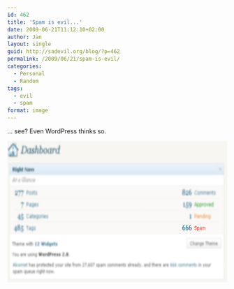 ```yaml
---
id: 462
title: 'Spam is evil...'
date: 2009-06-21T11:12:10+02:00
author: Jan
layout: single
guid: http://sadevil.org/blog/?p=462
permalink: /2009/06/21/spam-is-evil/
categories:
  - Personal
  - Random
tags:
  - evil
  - spam
format: image
---
```

... see? Even WordPress thinks so.

[<img src="/assets/images/2009/06/spam-is-evil1.png" alt="Spam is evil!" title="Spam is evil!" width="687" height="324" class="aligncenter size-full wp-image-465" />](/assets/images/2009/06/spam-is-evil1.png)
